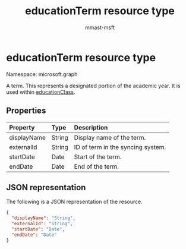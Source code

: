 ﻿---
title: "educationTerm resource type"
description: "A term. This represents a designated portion of the academic year. It is used within educationClass."
author: "mmast-msft"
localization_priority: Normal
ms.prod: "education"
doc_type: resourcePageType
---

# educationTerm resource type

Namespace: microsoft.graph

A term. This represents a designated portion of the academic year. It is used within [educationClass](educationclass.md).

## Properties

| Property    | Type   | Description                       |
| :---------- | :----- | :-------------------------------- |
| displayName | String | Display name of the term.         |
| externalId  | String | ID of term in the syncing system. |
| startDate   | Date   | Start of the term.                |
| endDate     | Date   | End of the term.                  |

## JSON representation

The following is a JSON representation of the resource.

<!-- {
  "blockType": "resource",
  "optionalProperties": [

  ],
  "@odata.type": "microsoft.graph.educationTerm"
}-->

```json
{
  "displayName": "String",
  "externalId": "String",
  "startDate": "Date",
  "endDate": "Date"
}
```

<!-- uuid: 4e9d671f-3068-4e09-aba2-b39e81a0e452
2015-10-25 14:57:30 UTC -->

<!-- {
  "type": "#page.annotation",
  "description": "educationTerm resource",
  "keywords": "",
  "section": "documentation",
  "tocPath": ""
}-->
